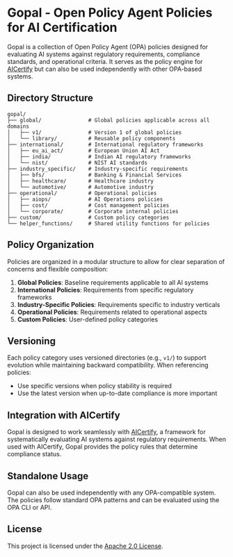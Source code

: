 # Gopal - Open Policy Agent Policies for AI Certification

Gopal is a collection of Open Policy Agent (OPA) policies designed for evaluating AI systems against regulatory requirements, compliance standards, and operational criteria. It serves as the policy engine for [AICertify](https://github.com/mantric/aicertify) but can also be used independently with other OPA-based systems.

## Directory Structure

```
gopal/
├── global/               # Global policies applicable across all domains
│   ├── v1/               # Version 1 of global policies
│   └── library/          # Reusable policy components
├── international/        # International regulatory frameworks
│   ├── eu_ai_act/        # European Union AI Act
│   ├── india/            # Indian AI regulatory frameworks
│   └── nist/             # NIST AI standards
├── industry_specific/    # Industry-specific requirements
│   ├── bfs/              # Banking & Financial Services
│   ├── healthcare/       # Healthcare industry
│   └── automotive/       # Automotive industry
├── operational/          # Operational policies
│   ├── aiops/            # AI Operations policies
│   ├── cost/             # Cost management policies
│   └── corporate/        # Corporate internal policies
├── custom/               # Custom policy categories
└── helper_functions/     # Shared utility functions for policies
```

## Policy Organization

Policies are organized in a modular structure to allow for clear separation of concerns and flexible composition:

1. **Global Policies**: Baseline requirements applicable to all AI systems
2. **International Policies**: Requirements from specific regulatory frameworks
3. **Industry-Specific Policies**: Requirements specific to industry verticals
4. **Operational Policies**: Requirements related to operational aspects
5. **Custom Policies**: User-defined policy categories

## Versioning

Each policy category uses versioned directories (e.g., `v1/`) to support evolution while maintaining backward compatibility. When referencing policies:

- Use specific versions when policy stability is required
- Use the latest version when up-to-date compliance is more important

## Integration with AICertify

Gopal is designed to work seamlessly with [AICertify](https://github.com/mantric/aicertify), a framework for systematically evaluating AI systems against regulatory requirements. When used with AICertify, Gopal provides the policy rules that determine compliance status.

## Standalone Usage

Gopal can also be used independently with any OPA-compatible system. The policies follow standard OPA patterns and can be evaluated using the OPA CLI or API.

## License

This project is licensed under the [Apache 2.0 License](LICENSE).
